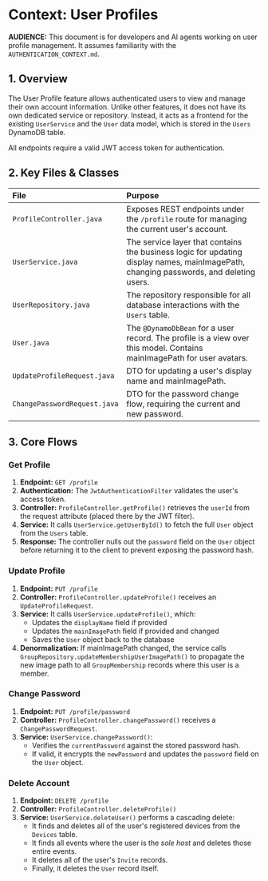 # Context: User Profiles

**AUDIENCE:** This document is for developers and AI agents working on user profile management. It assumes familiarity with the `AUTHENTICATION_CONTEXT.md`.

## 1. Overview

The User Profile feature allows authenticated users to view and manage their own account information. Unlike other features, it does not have its own dedicated service or repository. Instead, it acts as a frontend for the existing `UserService` and the `User` data model, which is stored in the `Users` DynamoDB table.

All endpoints require a valid JWT access token for authentication.

## 2. Key Files & Classes

| File | Purpose |
| :--- | :--- |
| `ProfileController.java` | Exposes REST endpoints under the `/profile` route for managing the current user's account. |
| `UserService.java` | The service layer that contains the business logic for updating display names, mainImagePath, changing passwords, and deleting users. |
| `UserRepository.java` | The repository responsible for all database interactions with the `Users` table. |
| `User.java` | The `@DynamoDbBean` for a user record. The profile is a view over this model. Contains mainImagePath for user avatars. |
| `UpdateProfileRequest.java` | DTO for updating a user's display name and mainImagePath. |
| `ChangePasswordRequest.java` | DTO for the password change flow, requiring the current and new password. |

## 3. Core Flows

### Get Profile

1.  **Endpoint:** `GET /profile`
2.  **Authentication:** The `JwtAuthenticationFilter` validates the user's access token.
3.  **Controller:** `ProfileController.getProfile()` retrieves the `userId` from the request attribute (placed there by the JWT filter).
4.  **Service:** It calls `UserService.getUserById()` to fetch the full `User` object from the `Users` table.
5.  **Response:** The controller nulls out the `password` field on the `User` object before returning it to the client to prevent exposing the password hash.

### Update Profile

1.  **Endpoint:** `PUT /profile`
2.  **Controller:** `ProfileController.updateProfile()` receives an `UpdateProfileRequest`.
3.  **Service:** It calls `UserService.updateProfile()`, which:
    *   Updates the `displayName` field if provided
    *   Updates the `mainImagePath` field if provided and changed
    *   Saves the `User` object back to the database
4.  **Denormalization:** If mainImagePath changed, the service calls `GroupRepository.updateMembershipUserImagePath()` to propagate the new image path to all `GroupMembership` records where this user is a member.

### Change Password

1.  **Endpoint:** `PUT /profile/password`
2.  **Controller:** `ProfileController.changePassword()` receives a `ChangePasswordRequest`.
3.  **Service:** `UserService.changePassword()`:
    *   Verifies the `currentPassword` against the stored password hash.
    *   If valid, it encrypts the `newPassword` and updates the `password` field on the `User` object.

### Delete Account

1.  **Endpoint:** `DELETE /profile`
2.  **Controller:** `ProfileController.deleteProfile()`
3.  **Service:** `UserService.deleteUser()` performs a cascading delete:
    *   It finds and deletes all of the user's registered devices from the `Devices` table.
    *   It finds all events where the user is the *sole host* and deletes those entire events.
    *   It deletes all of the user's `Invite` records.
    *   Finally, it deletes the `User` record itself.
